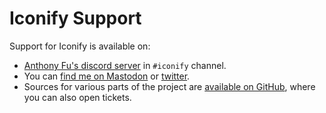 # Iconify Support

Support for Iconify is available on:

-   [Anthony Fu's discord server](https://iconify.design/discord) in `#iconify` channel.
-   You can [find me on Mastodon](https://fosstodon.org/@cyberalien) or [twitter](https://twitter.com/slava_trushkin).
-   Sources for various parts of the project are [available on GitHub](https://github.com/iconify), where you can also open tickets.
